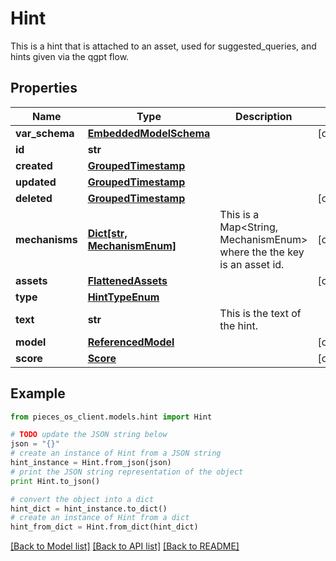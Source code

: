 # Hint

This is a hint that is attached to an asset, used for suggested_queries, and hints given via the qgpt flow.

## Properties
Name | Type | Description | Notes
------------ | ------------- | ------------- | -------------
**var_schema** | [**EmbeddedModelSchema**](EmbeddedModelSchema.md) |  | [optional] 
**id** | **str** |  | 
**created** | [**GroupedTimestamp**](GroupedTimestamp.md) |  | 
**updated** | [**GroupedTimestamp**](GroupedTimestamp.md) |  | 
**deleted** | [**GroupedTimestamp**](GroupedTimestamp.md) |  | [optional] 
**mechanisms** | [**Dict[str, MechanismEnum]**](MechanismEnum.md) | This is a Map&lt;String, MechanismEnum&gt; where the the key is an asset id. | [optional] 
**assets** | [**FlattenedAssets**](FlattenedAssets.md) |  | [optional] 
**type** | [**HintTypeEnum**](HintTypeEnum.md) |  | 
**text** | **str** | This is the text of the hint. | 
**model** | [**ReferencedModel**](ReferencedModel.md) |  | [optional] 
**score** | [**Score**](Score.md) |  | [optional] 

## Example

```python
from pieces_os_client.models.hint import Hint

# TODO update the JSON string below
json = "{}"
# create an instance of Hint from a JSON string
hint_instance = Hint.from_json(json)
# print the JSON string representation of the object
print Hint.to_json()

# convert the object into a dict
hint_dict = hint_instance.to_dict()
# create an instance of Hint from a dict
hint_from_dict = Hint.from_dict(hint_dict)
```
[[Back to Model list]](../README.md#documentation-for-models) [[Back to API list]](../README.md#documentation-for-api-endpoints) [[Back to README]](../README.md)


